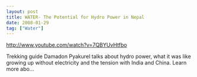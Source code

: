 ```yaml
---
layout: post
title: WATER- The Potential for Hydro Power in Nepal
date: 2008-01-29
tag: ["Water"]
---
```


http://www.youtube.com/watch?v=7QBYUvHtfbo  

Trekking guide Damadon Pyakurel talks about hydro power, what it was like growing up without electricity and the tension with India and China. Learn more abo...